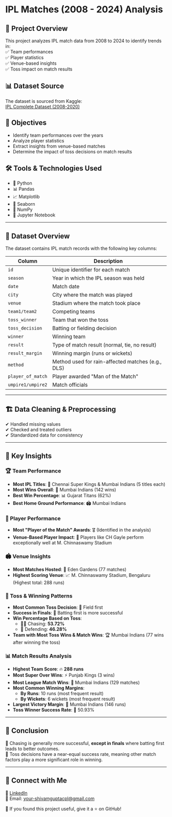# IPL Matches (2008 - 2024) Analysis  

## 📌 Project Overview  
This project analyzes IPL match data from 2008 to 2024 to identify trends in:  
✅ Team performances  
✅ Player statistics  
✅ Venue-based insights  
✅ Toss impact on match results  

## 📊 Dataset Source  
The dataset is sourced from Kaggle:  
[IPL Complete Dataset (2008-2020)](https://www.kaggle.com/datasets/patrickb1912/ipl-complete-dataset-20082020)  

## 🎯 Objectives  
- Identify team performances over the years  
- Analyze player statistics  
- Extract insights from venue-based matches  
- Determine the impact of toss decisions on match results  

## 🛠️ Tools & Technologies Used  
- 🐍 Python  
- 📊 Pandas  
- 📈 Matplotlib  
- 🎨 Seaborn  
- 🔢 NumPy  
- 📓 Jupyter Notebook  

---

## 📂 Dataset Overview  
The dataset contains IPL match records with the following key columns:  

| Column | Description |
|--------|------------|
| `id` | Unique identifier for each match |
| `season` | Year in which the IPL season was held |
| `date` | Match date |
| `city` | City where the match was played |
| `venue` | Stadium where the match took place |
| `team1/team2` | Competing teams |
| `toss_winner` | Team that won the toss |
| `toss_decision` | Batting or fielding decision |
| `winner` | Winning team |
| `result` | Type of match result (normal, tie, no result) |
| `result_margin` | Winning margin (runs or wickets) |
| `method` | Method used for rain-affected matches (e.g., DLS) |
| `player_of_match` | Player awarded "Man of the Match" |
| `umpire1/umpire2` | Match officials |

---

## 🏗️ Data Cleaning & Preprocessing  
✔ Handled missing values  
✔ Checked and treated outliers  
✔ Standardized data for consistency  

---

## 📌 Key Insights  

### 🏆 Team Performance  
- **Most IPL Titles**: 🏅 Chennai Super Kings & Mumbai Indians (5 titles each)  
- **Most Wins Overall**: 🏏 Mumbai Indians (142 wins)  
- **Best Win Percentage**: 📊 Gujarat Titans (62%)  
- **Best Home Ground Performance**: 🏟️ Mumbai Indians  

### 👤 Player Performance  
- **Most "Player of the Match" Awards**: 🎖 (Identified in the analysis)  
- **Venue-Based Player Impact**: 🎯 Players like CH Gayle perform exceptionally well at M. Chinnaswamy Stadium  

### 🏟️ Venue Insights  
- **Most Matches Hosted**: 🌆 Eden Gardens (77 matches)  
- **Highest Scoring Venue**: 📈 M. Chinnaswamy Stadium, Bengaluru (Highest total: 288 runs)  

### 🎲 Toss & Winning Patterns  
- **Most Common Toss Decision**: 🤔 Field first  
- **Success in Finals**: 🏏 Batting first is more successful  
- **Win Percentage Based on Toss**:  
  - 🏃‍♂️ Chasing: **53.72%**  
  - 🏏 Defending: **46.28%**  
- **Team with Most Toss Wins & Match Wins**: 🏆 Mumbai Indians (77 wins after winning the toss)  

### 📊 Match Results Analysis  
- **Highest Team Score**: 🔥 **288 runs**  
- **Most Super Over Wins**: ⚡ Punjab Kings (3 wins)  
- **Most League Match Wins**: 🏏 Mumbai Indians (129 matches)  
- **Most Common Winning Margins**:  
  - **By Runs**: 10 runs (most frequent result)  
  - **By Wickets**: 6 wickets (most frequent result)  
- **Largest Victory Margin**: 🎉 Mumbai Indians (146 runs)  
- **Toss Winner Success Rate**: 🔄 50.93%  

---

## 📌 Conclusion  
🔹 Chasing is generally more successful, **except in finals** where batting first leads to better outcomes.  
🔹 Toss decisions have a near-equal success rate, meaning other match factors play a more significant role in winning.  

---

## 🤝 Connect with Me  
💼 [LinkedIn](https://www.linkedin.com/in/shivam-gupta)  
📧 Email: your-shivamguptacpl@gmail.com  

🚀 If you found this project useful, give it a ⭐ on GitHub! 
